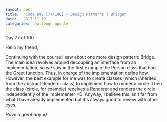 ```yaml
---
layout: post
title:  "Code Day [77/100] - Design Patterns | Bridge"
date:   2017-11-19
categories: challenge update
---
```


Day 77 of 100

Hello my friend,

Continuing with the course I saw about one more design pattern: Bridge. The main idea revolves around decoupling an interface from an implementation, so we saw in the first example the Person class that had the Greet function. Thus, in charge of the implementation define how. However, the best example for me was to create classes (which inherited from the abstract Renderer class) to implement how to render a circle. Then the class (circle, for example) receives a Renderer and renders the circle independently of the implementer =D. Anyway, I believe this isn't far from what I have already implemented but it's always good to review with other eyes.

_Have a great day =)_